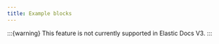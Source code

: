 ```yaml
---
title: Example blocks
---
```


:::{warning}
This feature is not currently supported in Elastic Docs V3.
:::